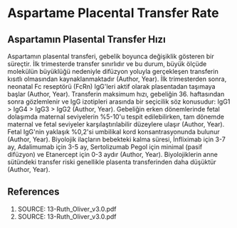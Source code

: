 # Aspartame Placental Transfer Rate

## Aspartamın Plasental Transfer Hızı

Aspartamın plasental transferi, gebelik boyunca değişiklik gösteren bir süreçtir. İlk trimesterde transfer sınırlıdır ve bu durum, büyük ölçüde molekülün büyüklüğü nedeniyle difüzyon yoluyla gerçekleşen transferin kısıtlı olmasından kaynaklanmaktadır (Author, Year). İlk trimesterden sonra, neonatal Fc reseptörü (FcRn) IgG'leri aktif olarak plasentadan taşımaya başlar (Author, Year). Transferin maksimum hızı, gebeliğin 36. haftasından sonra gözlemlenir ve IgG izotipleri arasında bir seçicilik söz konusudur: IgG1 > IgG4 > IgG3 > IgG2 (Author, Year). Gebeliğin erken dönemlerinde fetal dolaşımda maternal seviyelerin %5-10'u tespit edilebilirken, tam dönemde maternal ve fetal seviyeler karşılaştırılabilir düzeylere ulaşır (Author, Year). Fetal IgG'nin yaklaşık %0,2'si umbilikal kord konsantrasyonunda bulunur (Author, Year). Biyolojik ilaçların bebekteki kalma süresi, İnfliximab için 3-7 ay, Adalimumab için 3-5 ay, Sertolizumab Pegol için minimal (pasif difüzyon) ve Etanercept için 0-3 aydır (Author, Year). Biyolojiklerin anne sütündeki transfer riski genellikle plasenta transferinden daha düşüktür (Author, Year).


## References

1. SOURCE: 13-Ruth_Oliver_v3.0.pdf
2. SOURCE: 13-Ruth_Oliver_v3.0.pdf
